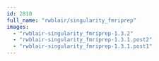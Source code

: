 ```yaml
---
id: 2810
full_name: "rwblair/singularity_fmriprep"
images: 
  - "rwblair-singularity_fmriprep-1.3.2"
  - "rwblair-singularity_fmriprep-1.3.1.post2"
  - "rwblair-singularity_fmriprep-1.3.1.post1"
---
```

